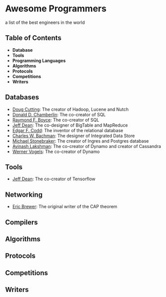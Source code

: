 # Awesome Programmers

a list of the best engineers in the world

## Table of Contents

- **Database**
- **Tools**
- **Programming Languages**
- **Algorithms**
- **Protocols**
- **Competitions**
- **Writers**

## Databases
- [Doug Cutting](https://en.wikipedia.org/wiki/Doug_Cutting): The creator of Hadoop, Lucene and Nutch
- [Donald D. Chamberlin](https://en.wikipedia.org/wiki/Donald_D._Chamberlin): The co-creator of SQL
- [Raymond F. Boyce](https://en.wikipedia.org/wiki/Raymond_F._Boyce): The co-creator of SQL
- [Jeff Dean](https://en.wikipedia.org/wiki/Jeff_Dean_(computer_scientist)): The co-designer of BigTable and MapReduce
- [Edgar F. Codd](https://en.wikipedia.org/wiki/Edgar_F._Codd): The inventor of the relational database
- [Charles W. Bachman](https://en.wikipedia.org/wiki/Charles_Bachman): The designer of Integrated Data Store
- [Michael Stonebraker](https://en.wikipedia.org/wiki/Michael_Stonebraker): The creator of Ingres and Postgres database
- [Avinash Lakshman](https://www.linkedin.com/in/avinashlakshman): The co-creator of Dynamo and creator of Cassandra
- [Werner Vogels](https://en.wikipedia.org/wiki/Werner_Vogels): The co-creator of Dynamo

## Tools
- [Jeff Dean](https://en.wikipedia.org/wiki/Jeff_Dean_(computer_scientist)): The co-creator of Tensorflow

## Networking
- [Eric Brewer](https://en.wikipedia.org/wiki/Eric_Brewer_(scientist)): The original writer of the CAP theorem

## Compilers

## Algorithms

## Protocols

## Competitions

## Writers
